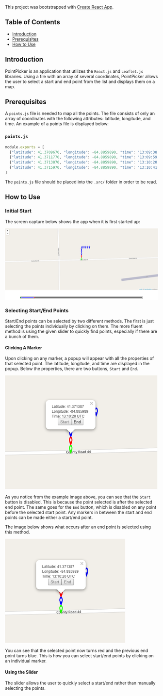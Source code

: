 This project was bootstrapped with [Create React App](https://github.com/facebookincubator/create-react-app).

## Table of Contents

- [Introduction](#introduction)
- [Prerequisites](#rerequisites)
- [How to Use](#how-to-use)

## Introduction

PointPicker is an application that utilizes the `React.js` and `Leaflet.js` libraries. Using a file with an array of several coordinates, PointPicker allows the user to select a start and end point from the list and displays them on a map.

## Prerequisites

A `points.js` file is needed to map all the points. The file consists of only an array of coordinates with the following attributes: latitude, longitude, and time. An example of a points file is displayed below:

### `points.js`

```js
module.exports = [
  {"latitude": 41.3709670, "longitude": -84.8859890, "time": "13:09:38 UTC"},
  {"latitude": 41.3711770, "longitude": -84.8859890, "time": "13:09:59 UTC"},
  {"latitude": 41.3713870, "longitude": -84.8859890, "time": "13:10:20 UTC"},
  {"latitude": 41.3715970, "longitude": -84.8859890, "time": "13:10:41 UTC"},
]
```

The `points.js` file should be placed into the `.src/` folder in order to be read.

## How to Use

### Initial Start

The screen capture below shows the app when it is first started up:

![Initial start](./initialStart.png)

### Selecting Start/End Points

Start/End points can be selected by two different methods. The first is just selecting the points individually by clicking on them. The more fluent method is using the given slider to quickly find points, especially if there are a bunch of them.

#### Clicking A Marker

Upon clicking on any marker, a popup will appear with all the properties of that selected point. The latitude, longitude, and time are displayed in the popup. Below the properties, there are two buttons, `Start` and `End`.

![Popup](./popup.png)

As you notice from the example image above, you can see that the `Start` button is disabled. This is because the point selected is after the selected end point. The same goes for the `End` button, which is disabled on any point before the selected start point. Any markers in between the start and end points can be made either a start/end point.

The image below shows what occurs after an end point is selected using this method.

![Manual end point selection](./manualSelection.png)

You can see that the selected point now turns red and the previous end point turns blue. This is how you can select start/end points by clicking on an individual marker.

#### Using the Slider

The slider allows the user to quickly select a start/end rather than manually selecting the points.
